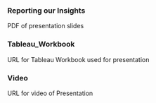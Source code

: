 ### Reporting our Insights

PDF of presentation slides

### Tableau_Workbook

URL for Tableau Workbook used for presentation

### Video

URL for video of Presentation
